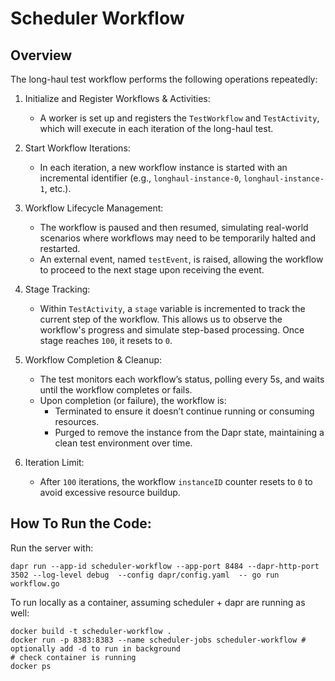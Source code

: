 # Scheduler Workflow

## Overview

The long-haul test workflow performs the following operations repeatedly:

1. Initialize and Register Workflows & Activities:
    - A worker is set up and registers the `TestWorkflow` and `TestActivity`, which will execute in each iteration of the
      long-haul test.

2. Start Workflow Iterations:
    - In each iteration, a new workflow instance is started with an incremental identifier (e.g., `longhaul-instance-0`,
      `longhaul-instance-1`, etc.).

3. Workflow Lifecycle Management:
    - The workflow is paused and then resumed, simulating real-world scenarios where workflows may need to be temporarily
      halted and restarted.
    - An external event, named `testEvent`, is raised, allowing the workflow to proceed to the next stage upon receiving
      the event.

4. Stage Tracking:
    - Within `TestActivity`, a `stage` variable is incremented to track the current step of the workflow. This allows us
      to observe the workflow's progress and simulate step-based processing. Once stage reaches `100`, it resets to `0`.

5. Workflow Completion & Cleanup:
    - The test monitors each workflow’s status, polling every 5s, and waits until the workflow completes or fails.
    - Upon completion (or failure), the workflow is:
        - Terminated to ensure it doesn’t continue running or consuming resources.
        - Purged to remove the instance from the Dapr state, maintaining a clean test environment over time.

6. Iteration Limit:
    - After `100` iterations, the workflow `instanceID` counter resets to `0` to avoid excessive resource buildup.

## How To Run the Code:

Run the server with:
```shell
dapr run --app-id scheduler-workflow --app-port 8484 --dapr-http-port 3502 --log-level debug  --config dapr/config.yaml  -- go run workflow.go
```

To run locally as a container, assuming scheduler + dapr are running as well:
```shell
docker build -t scheduler-workflow .
docker run -p 8383:8383 --name scheduler-jobs scheduler-workflow # optionally add -d to run in background
# check container is running
docker ps
```